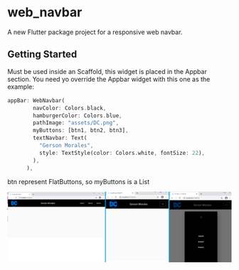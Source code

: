 # web_navbar

A new Flutter package project for a responsive web navbar.

## Getting Started

Must be used inside an Scaffold, this widget is placed in the Appbar section.
You need yo override the Appbar widget with this one as the 
example:

```dart
appBar: WebNavbar(
        navColor: Colors.black,
        hamburgerColor: Colors.blue,
        pathImage: "assets/DC.png",
        myButtons: [btn1, btn2, btn3],
        textNavbar: Text(
          "Gerson Morales",
          style: TextStyle(color: Colors.white, fontSize: 22),
        ),
      ),
```
     
btn represent FlatButtons, so myButtons is a List<FlatButton>
  
![alt text](https://github.com/eliezer2020/WebNavbar_Flutter/blob/main/webnavmar.png "Logo ")
 
